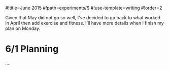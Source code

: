 #!title=June 2015
#!path=experiments/$
#!use-template=writing
#!order=2

Given that May did not go so well, I've decided to go back to what worked in April then add exercise and fitness. I'll have more details when I finish my plan on Monday.

# 6/1 Planning

....

